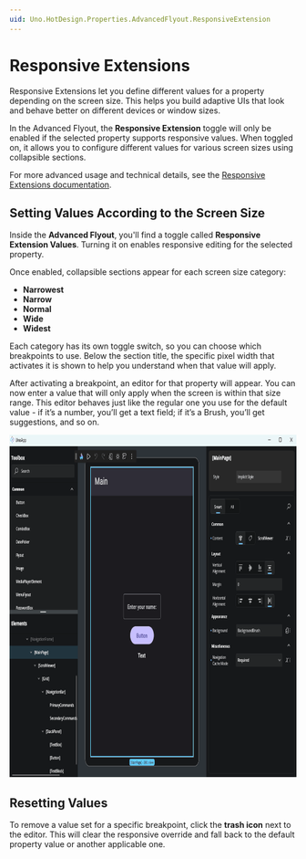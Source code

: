 ```yaml
---
uid: Uno.HotDesign.Properties.AdvancedFlyout.ResponsiveExtension
---
```


# Responsive Extensions

Responsive Extensions let you define different values for a property depending on the screen size. This helps you build adaptive UIs that look and behave better on different devices or window sizes.

In the Advanced Flyout, the **Responsive Extension** toggle will only be enabled if the selected property supports responsive values. When toggled on, it allows you to configure different values for various screen sizes using collapsible sections.

For more advanced usage and technical details, see the [Responsive Extensions documentation](xref:Toolkit.Helpers.ResponsiveExtension).

## Setting Values According to the Screen Size

Inside the **Advanced Flyout**, you'll find a toggle called **Responsive Extension Values**. Turning it on enables responsive editing for the selected property.

Once enabled, collapsible sections appear for each screen size category:

- **Narrowest**
- **Narrow**
- **Normal**
- **Wide**
- **Widest**

Each category has its own toggle switch, so you can choose which breakpoints to use. Below the section title, the specific pixel width that activates it is shown to help you understand when that value will apply.

After activating a breakpoint, an editor for that property will appear. You can now enter a value that will only apply when the screen is within that size range. This editor behaves just like the regular one you use for the default value - if it’s a number, you’ll get a text field; if it’s a Brush, you’ll get suggestions, and so on.

<img src="Assets/properties-flyout-responsive-extensions.gif" height="600" alt="GIF showing how to use Responsive Extensions on the Advanced Flyout" />

## Resetting Values

To remove a value set for a specific breakpoint, click the **trash icon** next to the editor. This will clear the responsive override and fall back to the default property value or another applicable one.
